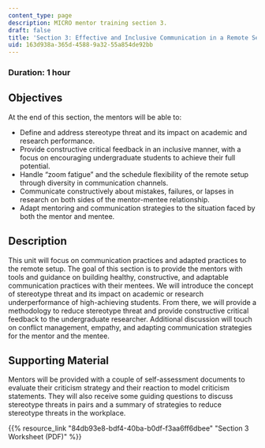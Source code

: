```yaml
---
content_type: page
description: MICRO mentor training section 3.
draft: false
title: 'Section 3: Effective and Inclusive Communication in a Remote Setup'
uid: 163d938a-365d-4588-9a32-55a854de92bb
---
```

### Duration: 1 hour

## Objectives

At the end of this section, the mentors will be able to:

- Define and address stereotype threat and its impact on academic and research performance.
- Provide constructive critical feedback in an inclusive manner, with a focus on encouraging undergraduate students to achieve their full potential.
- Handle “zoom fatigue” and the schedule flexibility of the remote setup through diversity in communication channels.
- Communicate constructively about mistakes, failures, or lapses in research on both sides of the mentor-mentee relationship.
- Adapt mentoring and communication strategies to the situation faced by both the mentor and mentee.

## Description

This unit will focus on communication practices and adapted practices to the remote setup. The goal of this section is to provide the mentors with tools and guidance on building healthy, constructive, and adaptable communication practices with their mentees. We will introduce the concept of stereotype threat and its impact on academic or research underperformance of high-achieving students. From there, we will provide a methodology to reduce stereotype threat and provide constructive critical feedback to the undergraduate researcher. Additional discussion will touch on conflict management, empathy, and adapting communication strategies for the mentor and the mentee.

## Supporting Material

Mentors will be provided with a couple of self-assessment documents to evaluate their criticism strategy and their reaction to model criticism statements. They will also receive some guiding questions to discuss stereotype threats in pairs and a summary of strategies to reduce stereotype threats in the workplace.

{{% resource_link "84db93e8-bdf4-40ba-b0df-f3aa6ff6dbee" "Section 3 Worksheet (PDF)" %}}